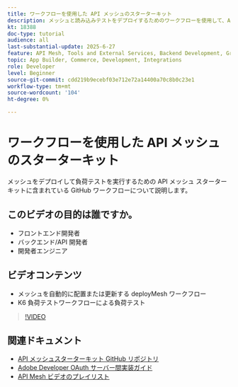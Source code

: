 ```yaml
---
title: ワークフローを使用した API メッシュのスターターキット
description: メッシュと読み込みテストをデプロイするためのワークフローを使用して、Adobe Commerce API メッシュの基本を学びます。
kt: 18388
doc-type: tutorial
audience: all
last-substantial-update: 2025-6-27
feature: API Mesh, Tools and External Services, Backend Development, GraphQL, Storefront
topic: App Builder, Commerce, Development, Integrations
role: Developer
level: Beginner
source-git-commit: cdd219b9ecebf03e712e72a14400a70c8b0c23e1
workflow-type: tm+mt
source-wordcount: '104'
ht-degree: 0%

---
```


# ワークフローを使用した API メッシュのスターターキット

メッシュをデプロイして負荷テストを実行するための API メッシュ スターターキットに含まれている GitHub ワークフローについて説明します。

## このビデオの目的は誰ですか。

* フロントエンド開発者
* バックエンド/API 開発者
* 開発者エンジニア

## ビデオコンテンツ

* メッシュを自動的に配置または更新する deployMesh ワークフロー
* K6 負荷テストワークフローによる負荷テスト

>[!VIDEO](https://video.tv.adobe.com/v/3464524?learn=on&enablevpops)

## 関連ドキュメント

* [API メッシュスターターキット GitHub リポジトリ ](https://github.com/adobe-commerce/api-mesh-starter-kit)
* [Adobe Developer OAuth サーバー間実装ガイド ](https://developer.adobe.com/developer-console/docs/guides/authentication/ServerToServerAuthentication/implementation)
* [API Mesh ビデオのプレイリスト ](https://experienceleague.adobe.com/en/playlists/commerce-get-started-app-builder-and-api-mesh)
